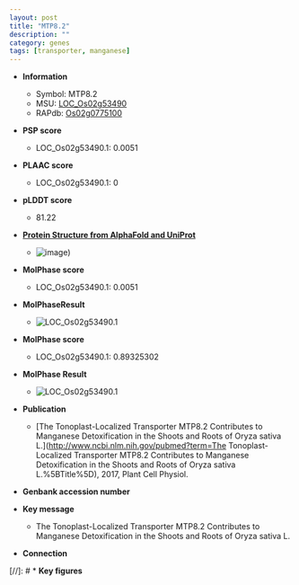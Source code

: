 ```yaml
---
layout: post
title: "MTP8.2"
description: ""
category: genes
tags: [transporter, manganese]
---
```


* **Information**  
    + Symbol: MTP8.2  
    + MSU: [LOC_Os02g53490](http://rice.plantbiology.msu.edu/cgi-bin/ORF_infopage.cgi?orf=LOC_Os02g53490)  
    + RAPdb: [Os02g0775100](http://rapdb.dna.affrc.go.jp/viewer/gbrowse_details/irgsp1?name=Os02g0775100)  

* **PSP score**  
    + LOC_Os02g53490.1: 0.0051 

* **PLAAC score**  
    + LOC_Os02g53490.1: 0 

* **pLDDT score**
    + 81.22

* **[Protein Structure from AlphaFold and UniProt](https://www.uniprot.org/uniprotkb/Q6Z7K5/entry#structure)**
    + ![image](https://ricepsp.github.io/images/Q6/AF-Q6Z7K5-F1.png))

* **MolPhase score**
    + LOC_Os02g53490.1: 0.0051

* **MolPhaseResult**
    + ![LOC_Os02g53490.1](https://ricepsp.github.io/pictures/LOC_Os02g/LOC_Os02g53490.1.png)

* **MolPhase score**
    + LOC_Os02g53490.1: 0.89325302

* **MolPhase Result**
    + ![LOC_Os02g53490.1](https://304243504.github.io/Pictures/LOC_Os02g/LOC_Os02g53490.1.png)

* **Publication**  
    + [The Tonoplast-Localized Transporter MTP8.2 Contributes to Manganese Detoxification in the Shoots and Roots of Oryza sativa L.](http://www.ncbi.nlm.nih.gov/pubmed?term=The Tonoplast-Localized Transporter MTP8.2 Contributes to Manganese Detoxification in the Shoots and Roots of Oryza sativa L.%5BTitle%5D), 2017, Plant Cell Physiol.

* **Genbank accession number**  

* **Key message**  
    + The Tonoplast-Localized Transporter MTP8.2 Contributes to Manganese Detoxification in the Shoots and Roots of Oryza sativa L.

* **Connection**  

[//]: # * **Key figures**  


